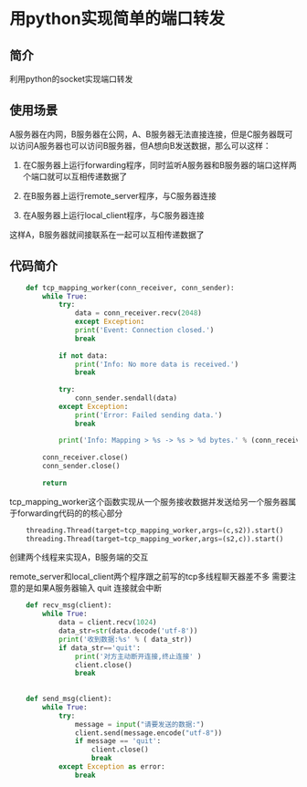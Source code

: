# 用python实现简单的端口转发
## 简介

利用python的socket实现端口转发

## 使用场景

A服务器在内网，B服务器在公网，A、B服务器无法直接连接，但是C服务器既可以访问A服务器也可以访问B服务器，但A想向B发送数据，那么可以这样：

1. 在C服务器上运行forwarding程序，同时监听A服务器和B服务器的端口这样两个端口就可以互相传递数据了

2. 在B服务器上运行remote_server程序，与C服务器连接

3. 在A服务器上运行local_client程序，与C服务器连接

这样A，B服务器就间接联系在一起可以互相传递数据了

## 代码简介
```python
	def tcp_mapping_worker(conn_receiver, conn_sender):
    	while True:
    		try:
    			data = conn_receiver.recv(2048)
    			except Exception:
    			print('Event: Connection closed.')
    			break
	    
	        if not data:
	            print('Info: No more data is received.')
	            break
	    
	        try:
	            conn_sender.sendall(data)
	        except Exception:
	            print('Error: Failed sending data.')
	            break
	    
	        print('Info: Mapping > %s -> %s > %d bytes.' % (conn_receiver.getpeername(), conn_sender.getpeername(), len(data)))
	    
	    conn_receiver.close()
	    conn_sender.close()
	    
	    return
```
tcp_mapping_worker这个函数实现从一个服务接收数据并发送给另一个服务器属于forwarding代码的的核心部分

 
```python
    threading.Thread(target=tcp_mapping_worker,args=(c,s2)).start() 
    threading.Thread(target=tcp_mapping_worker,args=(s2,c)).start()
```

创建两个线程来实现A，B服务端的交互

remote_server和local_client两个程序跟之前写的tcp多线程聊天器差不多
需要注意的是如果A服务器输入 quit 连接就会中断

```python
    def recv_msg(client):
    	while True:
    		data = client.recv(1024)	
    		data_str=str(data.decode('utf-8'))
    		print('收到数据:%s' % ( data_str))
    		if data_str=='quit':
    			print('对方主动断开连接,终止连接' )
    			client.close()
    			break 
    			
    		
    def send_msg(client):
    	while True:
    		try:
    			message = input("请要发送的数据:")
    			client.send(message.encode("utf-8"))
    			if message == 'quit':
    				client.close()
    				break
    		except Exception as error:
    			break
```    		

